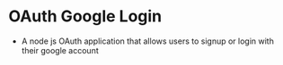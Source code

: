 # OAuth Google Login
* A node js OAuth application that allows users to signup or login with their google account
